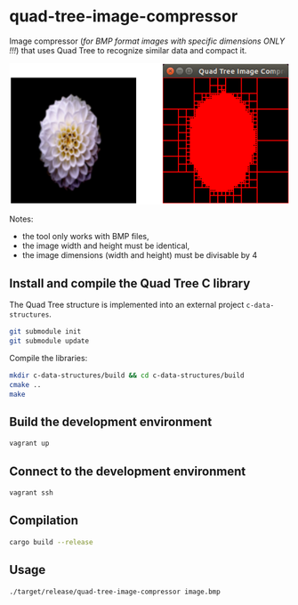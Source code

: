 # quad-tree-image-compressor

Image compressor (*for BMP format images with specific dimensions ONLY !!!*) that uses Quad Tree to recognize similar data and compact it.

![Image 1](screenshot.png)

Notes:
 * the tool only works with BMP files,
 * the image width and height must be identical,
 * the image dimensions (width and height) must be divisable by 4

## Install and compile the Quad Tree C library

The Quad Tree structure is implemented into an external project `c-data-structures`.

```sh
git submodule init
git submodule update
```

Compile the libraries:

```sh
mkdir c-data-structures/build && cd c-data-structures/build
cmake ..
make
```

## Build the development environment

```sh
vagrant up
```

## Connect to the development environment

```sh
vagrant ssh
```

## Compilation

```sh
cargo build --release
```

## Usage

```sh
./target/release/quad-tree-image-compressor image.bmp
```
